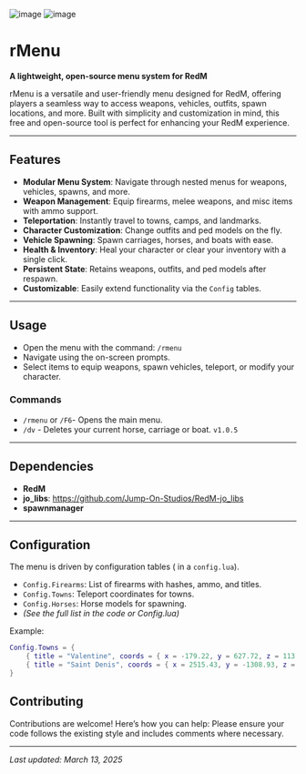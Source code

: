 ![image](https://github.com/user-attachments/assets/fa55a540-c670-4692-af8f-bd5d7af936bc)
![image](https://github.com/user-attachments/assets/dccb7b5c-4261-4028-87b6-31b49af1c457)


# rMenu
**A lightweight, open-source menu system for RedM**

rMenu is a versatile and user-friendly menu designed for RedM, offering players a seamless way to access weapons, vehicles, outfits, spawn locations, and more. Built with simplicity and customization in mind, this free and open-source tool is perfect for enhancing your RedM experience.

---

## Features

- **Modular Menu System**: Navigate through nested menus for weapons, vehicles, spawns, and more.  
- **Weapon Management**: Equip firearms, melee weapons, and misc items with ammo support.  
- **Teleportation**: Instantly travel to towns, camps, and landmarks.  
- **Character Customization**: Change outfits and ped models on the fly.  
- **Vehicle Spawning**: Spawn carriages, horses, and boats with ease.  
- **Health & Inventory**: Heal your character or clear your inventory with a single click.  
- **Persistent State**: Retains weapons, outfits, and ped models after respawn.  
- **Customizable**: Easily extend functionality via the `Config` tables.  

---

## Usage

- Open the menu with the command: `/rmenu`  
- Navigate using the on-screen prompts.  
- Select items to equip weapons, spawn vehicles, teleport, or modify your character.  

### Commands
- `/rmenu` or `/F6`- Opens the main menu.  
- `/dv` - Deletes your current horse, carriage or boat.   `v1.0.5`
---

## Dependencies

- **RedM**
- **jo_libs**: https://github.com/Jump-On-Studios/RedM-jo_libs
- **spawnmanager**

---

## Configuration

The menu is driven by configuration tables ( in a  `config.lua`).

- `Config.Firearms`: List of firearms with hashes, ammo, and titles.  
- `Config.Towns`: Teleport coordinates for towns.  
- `Config.Horses`: Horse models for spawning.  
- *(See the full list in the code or Config.lua)*  

Example:  
```lua
Config.Towns = {
    { title = "Valentine", coords = { x = -179.22, y = 627.72, z = 113.09 } },
    { title = "Saint Denis", coords = { x = 2515.43, y = -1308.93, z = 48.95 } }
}
```

## Contributing

Contributions are welcome! Here’s how you can help:
Please ensure your code follows the existing style and includes comments where necessary.

---

*Last updated: March 13, 2025*  
